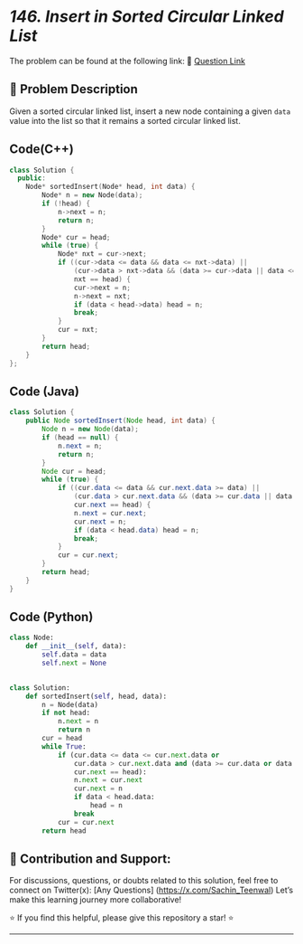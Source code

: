 # *146. Insert in Sorted Circular Linked List*

The problem can be found at the following link: 🔗 [Question Link](https://www.geeksforgeeks.org/problems/sorted-insert-for-circular-linked-list/1)


## **🧩 Problem Description**

Given a sorted circular linked list, insert a new node containing a given `data` value into the list so that it remains a sorted circular linked list.



## Code(C++)
```cpp
class Solution {
  public:
    Node* sortedInsert(Node* head, int data) {
        Node* n = new Node(data);
        if (!head) {
            n->next = n;
            return n;
        }
        Node* cur = head;
        while (true) {
            Node* nxt = cur->next;
            if ((cur->data <= data && data <= nxt->data) ||
                (cur->data > nxt->data && (data >= cur->data || data <= nxt->data)) ||
                nxt == head) {
                cur->next = n;
                n->next = nxt;
                if (data < head->data) head = n;
                break;
            }
            cur = nxt;
        }
        return head;
    }
};
```

## Code (Java)

```java
class Solution {
    public Node sortedInsert(Node head, int data) {
        Node n = new Node(data);
        if (head == null) {
            n.next = n;
            return n;
        }
        Node cur = head;
        while (true) {
            if ((cur.data <= data && cur.next.data >= data) ||
                (cur.data > cur.next.data && (data >= cur.data || data <= cur.next.data)) ||
                cur.next == head) {
                n.next = cur.next;
                cur.next = n;
                if (data < head.data) head = n;
                break;
            }
            cur = cur.next;
        }
        return head;
    }
}
```

## Code (Python)

```python
class Node:
    def __init__(self, data):
        self.data = data
        self.next = None
     

class Solution:
    def sortedInsert(self, head, data):
        n = Node(data)
        if not head:
            n.next = n
            return n
        cur = head
        while True:
            if (cur.data <= data <= cur.next.data or
                cur.data > cur.next.data and (data >= cur.data or data <= cur.next.data) or
                cur.next == head):
                n.next = cur.next
                cur.next = n
                if data < head.data:
                    head = n
                break
            cur = cur.next
        return head
```



## 🎯 **Contribution and Support:**

For discussions, questions, or doubts related to this solution, feel free to connect on Twitter(x): [Any Questions] (https://x.com/Sachin_Teenwal) Let’s make this learning journey more collaborative!

⭐ If you find this helpful, please give this repository a star! ⭐

---

